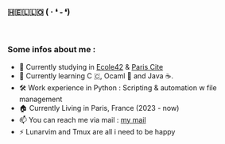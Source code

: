 ### 🇭🇪🇱🇱🇴   ( · ❛ ֊ ❛)

<br/>

### Some infos about me : 
- 🏫  Currently studying in [Ecole42](https://42.fr) & [Paris Cite](https://u-paris.fr/en/)
- 📖  Currently learning C 🇨, Ocaml 🐫 and Java ☕.
- 🛠️  Work experience in Python : Scripting & automation w file management
- 🏠  Currently Living in Paris, France (2023 - now)
- 📫  You can reach me via mail : [my mail](iyan005@outlook.com) 
- ⚡  Lunarvim and Tmux are all i need to be happy
 

